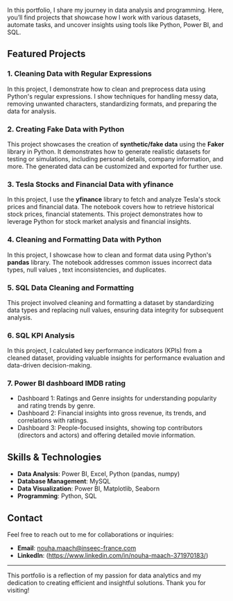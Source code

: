 

In this portfolio, I share my journey in data analysis and programming. Here, you’ll find projects that showcase how I work with various datasets, automate tasks, and uncover insights using tools like Python, Power BI, and SQL.

## Featured Projects

### 1. Cleaning Data with Regular Expressions
In this project, I demonstrate how to clean and preprocess data using Python's regular expressions. I show techniques for handling messy data, removing unwanted characters, standardizing formats, and preparing the data for analysis.

### 2. Creating Fake Data with Python
This project showcases the creation of **synthetic/fake data** using the **Faker** library in Python. It demonstrates how to generate realistic datasets for testing or simulations, including personal details, company information, and more. The generated data can be customized and exported for further use.

### 3. Tesla Stocks and Financial Data with yfinance
In this project, I use the **yfinance** library to fetch and analyze Tesla's stock prices and financial data. The notebook covers how to retrieve historical stock prices, financial statements. This project demonstrates how to leverage Python for stock market analysis and financial insights.

### 4. Cleaning and Formatting Data with Python
In this project, I showcase how to clean and format data using Python's **pandas** library. The notebook addresses common issues  incorrect data types, null values , text inconsistencies, and duplicates. 

### 5. SQL Data Cleaning and Formatting
This project involved cleaning and formatting a dataset by standardizing data types and replacing null values, ensuring data integrity for subsequent analysis.

### 6. SQL KPI Analysis 
In this project, I calculated key performance indicators (KPIs) from a cleaned dataset, providing valuable insights for performance evaluation and data-driven decision-making.

### 7. Power BI dashboard IMDB rating
- Dashboard 1: Ratings and Genre insights for understanding popularity and rating trends by genre.
- Dashboard 2: Financial insights into gross revenue, its trends, and correlations with ratings.
- Dashboard 3: People-focused insights, showing top contributors (directors and actors) and offering detailed movie information.


## Skills & Technologies

- **Data Analysis**: Power BI, Excel, Python (pandas, numpy)
- **Database Management**:  MySQL
- **Data Visualization**: Power BI, Matplotlib, Seaborn
- **Programming**: Python, SQL

## Contact

Feel free to reach out to me for collaborations or inquiries:

- **Email**: nouha.maach@inseec-france.com
- **LinkedIn**: (https://www.linkedin.com/in/nouha-maach-371970183/)

---

This portfolio is a reflection of my passion for data analytics and my dedication to creating efficient and insightful solutions. Thank you for visiting!
